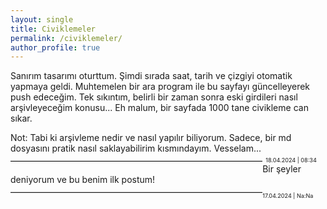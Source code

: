 ```yaml
---
layout: single
title: Civiklemeler
permalink: /civiklemeler/
author_profile: true
---
```


Sanırım tasarımı oturttum. Şimdi sırada saat, tarih ve çizgiyi otomatik yapmaya geldi. Muhtemelen bir ara program ile bu sayfayı güncelleyerek push edeceğim. Tek sıkıntım, belirli bir zaman sonra eski girdileri nasıl arşivleyeceğim konusu... Eh malum, bir sayfada 1000 tane civikleme can sıkar.

Not: Tabi ki arşivleme nedir ve nasıl yapılır biliyorum. Sadece, bir md dosyasını pratik nasıl saklayabilirim kısmındayım. Vesselam...
<hr style="display: inline-block;height: 1px;border: 0;border-top: 1px solid #ccc;float: left; width: 80%; line-height: 2em;margin-top: -0.2em;">
<div style="width:19%;float:left;text-align:left;font-size:0.65em;margin-top: -1em;display: inline-block;margin-left: 1%;">18.04.2024 | 08:34</div>

Bir şeyler deniyorum ve bu benim ilk postum!
<hr style="display: inline-block; height: 1px; border: 0;border-top: 1px solid #ccc;float: left; width: 80%; line-height: 2em; margin: -0.2em 0em 1em 0em;">
<div style="display: inline-block; width:19%; float:left; text-align:left; font-size:0.65em; margin: -0.2em 0em 1em 0em;">17.04.2024 | Na:Na</div>
